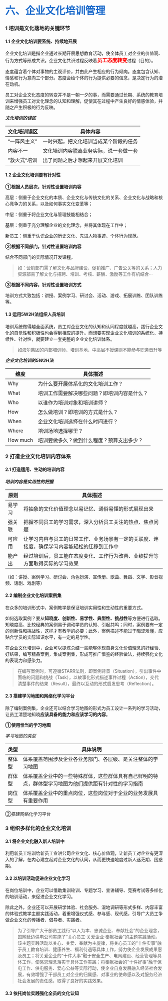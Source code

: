 **<font face="黑体" color=#1b6acb size=6>六、企业文化培训管理</font>**

### 1 培训是文化落地的关键环节

#### 1.1 企业文化培训要系统、持续地开展

企业文化培训是指企业通过长期开展思想教育活动，使全体员工对企业的价值观、行为方式等形成共识。企业文化共识过程反映着<font face="黑体" color=red size=3>**员工态度转变**</font>过程（目的）。

态度蕴含着个体对事物的主观评价，并由此产生相应的行为倾向。态度包含认知、情感和行为意向三个部分。态度会给个体的行为提供必要的信念，是决定行为的潜在动机。

员工对企业文化态度的转变并不是一朝一夕的事，而需要通过长期、系统的教育培训来增强员工对文化理念的认知和理解，促使其在过程中产生良好的情感体验，并随之产生积极的行为反映。

***文化培训的误区***

| 文化培训误区 | 具体内容                               |
| ------------ | -------------------------------------- |
| “一阵风主义” | 一时兴起，把文化培训当成某个阶段的任务 |
| 内容不一     | 文化培训内容脱离业务实际，说一套做一套 |
| ”救火式“培训 | 出了问题之后才想起来开展文化培训       |

#### 1.2 企业文化培训要有针对性

**①根据人员层次，针对性设置培训内容**

高层：侧重于企业文化的本质、企业文化与传统文化的关系、企业文化与战略和核心竞争力的关系，以及如何事实文化变革等；

中层：侧重于将企业文化与管理技能相结合；

基层：侧重于充分理解企业的文化理念，并将其体现在工作中；

新员工：侧重于认识企业的历史文化、先进人物事迹、个体行为规范。

**②根据不同部门，针对性设置培训内容**

结合不同部门的实际情况开发课程。

> 如：营销部门需了解文化与品牌建设、促销推广、广告公关等的关系；人力资源部需了解文化与招聘、培训、考核、薪酬、激励等工作有机结合···

**③根据不同内容，针对性设置培训方式**

培训方式大致包括：讲授、案例学习、研讨会、活动、游戏、拓展训练、团队训练等。

#### 1.3 运用5W2H法组织人员培训

培训系统做得越全面系统，员工对企业文化的认知和认同程度就越高，践行企业文化的自觉性和积极性也会得到相应的提升。而想要实现企业文化培训的系统化、持续性、针对性，就要建立一套完整的企业文化培训体系。

> 如海尔集团的内部培训师、培训基地、中高层不授课则不能参与职务晋升等

***企业文化培训的5W2H法***

| 维度     | 具体描述                                     |
| -------- | -------------------------------------------- |
| Why      | 为什么要开展体系化的文化培训工作？           |
| What     | 培训工作需要解决哪些问题？即培训内容是什么？ |
| Who      | 以谁作为培训对象和培训讲师？                 |
| How      | 怎么做培训？即培训的方式是什么？             |
| When     | 企业文化培训选择在什么时间进行？             |
| Where    | 培训场地选择哪里？                           |
| How much | 培训要做多久？做到什么程度？预算支出多少？   |



### 2 打造企业文化培训内容体系

#### 2.1 打造适用、生动的培训内容

***培训内容是实用性的把握***

| 原则   | 具体描述                                                     |
| ------ | ------------------------------------------------------------ |
| 易学习 | 将抽象的文化价值理念以易记忆、通俗易懂的形式展现出来         |
| 强关联 | 把握不同员工的学习需求，深入分析员工关注的热点、焦点问题     |
| 可应用 | 让学习内容与员工的日常工作、业务场景有一定的关联度、连接度，确保学习内容能轻松的迁移到工作中 |
| 能产出 | 经过培训后，员工能在态度变化、工作行为改善、业绩提升等方面取得实际的学习效果 |

（如：讲授、案例学习、研讨会、角色扮演、宣传册、歌曲、舞蹈、文学、影音视频、话剧、戏剧等）

#### 2.2 编制企业文化培训案例集

在众多的培训形式中，案例教学是保证培训实用性和生动性的重要方式。

如何选取案例？要从**知晓度、创新性、易学性、典型性、挑战性**等方便进行选取。知晓度高、比较经典的案例易于调动学员的认知、引起共鸣；同时，案例要有一定的创新性和挑战性，这样才有教学的必要；此外，案例描述不能过于晦涩难懂，应贴合学员的实际知识水平，有一定的易学性。

在企业文化培训中，企业可以提炼总结一些能够体现自身文化价值理念的好经验、好结果，编写精品案例，集成案例集，形成可推广借鉴的经验做法，持续强化文化的表现力和感染力。

> 在编写案例时，可遵循STARR法则，即案例背景（Situation），引出事件中面临的问题和挑战（Task），以故事化形式描述事件过程（Action），交代清楚事件的结果（Result），最终以互动的形式启发思考（Reflection）。

#### 2.3 搭建学习地图和网络化学习平台

除了编制案例集，企业还可以结合学习地图的形式为员工设计一系列的学习活动，让员工清楚地知晓**应该具备的能力和应该学习的内容**。

**①使用恰当的学习地图**

*学习地图的类型*

| 类型   | 具体说明                                                     |
| ------ | ------------------------------------------------------------ |
| 整体型 | 体系覆盖范围涉及企业各业务部门、各层级、是关注整体的学习地图 |
| 群体型 | 体系覆盖企业中的一些特殊群体，这些群体具有自己鲜明的特点，群体型学习地图为他们提供距有针对性的学习指南 |
| 岗位型 | 体系覆盖企业中的重点岗位，这些岗位对于企业的业务发展具有重要作用 |

②搭建网络化学习平台



### 3 组织多样化的企业文化培训

#### 3.1 将企业文化融入新人培训中

利用新员工培训给新员工宣讲公司企业文化、核心价值观，让新员工对企业有更深入的了解，在内心建立起对企业文化的认同，从而更快速地度过新人迷茫期、困惑期。

#### 3.2 以培训活动促进企业文化学习

在岗位培训中，企业可以借助集训轮训、专题学习、宣讲辅导、竞赛考试等多样化的培训活动，来促进企业文化学习。

除此之外，企业还可以开展研学体验、社会服务、湿地调研等形式多样、内容丰富的体验式教学主题实践活动，着重增强仪式感、参与感、现代感，引导广大员工争做企业文化的传播者、倡导者、实践者。

> 为了引导广大干部员工践行“以人为本、忠诚企业、奉献社会”的企业理念，国网延边供电公司实施了“关心员工·关爱企业·奉献社会”的主题实践活动。该主题实践活动以关心、关爱、奉献为主旋律，将关心员工的“十件实事”融于员工教育培训、健康养生、福利待遇等具体工作，努力使企业发展成果惠及员工；将关爱企业的“十件大事”融于安全生产、电网建设、经营管理等具体工作，使感恩理念落实于具体工作实践；将奉献社会的“十件好事”融于保电工作、供电服务、爱心公益等实际行动，使企业自身发展融入经济社会发展，有效增强了干部员工对企业的归属感、对事业的使命感以及对服务经济社会发展的责任感，取得了良好的实践效果。

#### 3.3 依托岗位实践强化全员的文化认知
